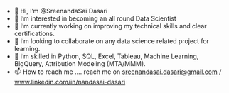 - 👋 Hi, I’m @SreenandaSai Dasari
- 👀 I’m interested in becoming an all round Data Scientist
- 🌱 I’m currently working on improving my technical skills and clear certifications.
- 💞️ I’m looking to collaborate on any data science related project for learning.
- 💞️ I’m skilled in Python, SQL, Excel, Tableau, Machine Learning, BigQuery, Attribution Modeling (MTA/MMM).
- 📫 How to reach me .... reach me on sreenandasai.dasari@gmail.com / www.linkedin.com/in/nandasai-dasari



<!---
SreenandaSai-Dasari/SreenandaSai-Dasari is a ✨ special ✨ repository because its `README.md` (this file) appears on your GitHub profile.
You can click the Preview link to take a look at your changes.
--->
